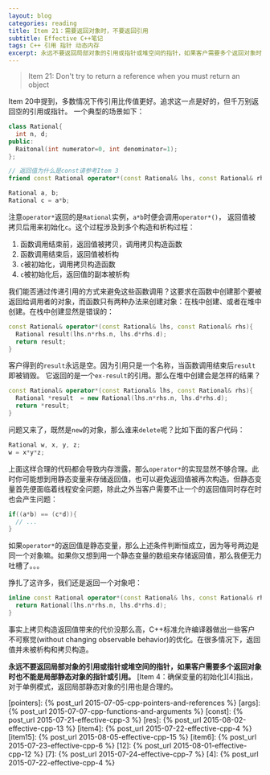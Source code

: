 ```yaml
---
layout: blog
categories: reading
title: Item 21：需要返回对象时，不要返回引用
subtitle: Effective C++笔记
tags: C++ 引用 指针 动态内存
excerpt: 永远不要返回局部对象的引用或指针或堆空间的指针，如果客户需要多个返回对象时也不能是局部静态对象的指针或引用。
---
```


> Item 21: Don't try to return a reference when you must return an object

Item 20中提到，多数情况下传引用比传值更好。追求这一点是好的，但千万别返回空的引用或指针。
一个典型的场景如下：

```cpp
class Rational{
  int n, d;
public:
  Raitonal(int numerator=0, int denominator=1);
};

// 返回值为什么是const请参考Item 3
friend const Rational operator*(const Rational& lhs, const Rational& rhs);

Rational a, b;
Rational c = a*b;
```

<!--more-->

注意`operator*`返回的是`Rational`实例，`a*b`时便会调用`operator*()`，
返回值被拷贝后用来初始化`c`。这个过程涉及到多个构造和析构过程：

1. 函数调用结束前，返回值被拷贝，调用拷贝构造函数
2. 函数调用结束后，返回值被析构
3. `c`被初始化，调用拷贝构造函数
3. `c`被初始化后，返回值的副本被析构

我们能否通过传递引用的方式来避免这些函数调用？这要求在函数中创建那个要被返回给调用者的对象，而函数只有两种办法来创建对象：在栈中创建、或者在堆中创建。在栈中创建显然是错误的：

```cpp
const Rational& operator*(const Rational& lhs, const Rational& rhs){
  Rational result(lhs.n*rhs.n, lhs.d*rhs.d);
  return result;
}
```

客户得到的`result`永远是空。因为引用只是一个名称，当函数调用结束后`result`即被销毁。
它返回的是一个`ex-result`的引用。那么在堆中创建会是怎样的结果？

```cpp
const Rational& operator*(const Rational& lhs, const Rational& rhs){
  Rational *result  = new Rational(lhs.n*rhs.n, lhs.d*rhs.d);
  return *result;
}
```

问题又来了，既然是`new`的对象，那么谁来`delete`呢？比如下面的客户代码：

```cpp
Rational w, x, y, z;
w = x*y*z;
```

上面这样合理的代码都会导致内存泄露，那么`operator*`的实现显然不够合理。此时你可能想到用静态变量来存储返回值，也可以避免返回值被再次构造。但静态变量首先便面临着线程安全问题，除此之外当客户需要不止一个的返回值同时存在时也会产生问题：

```cpp
if((a*b) == (c*d)){
  // ...
}
```

如果`operator*`的返回值是静态变量，那么上述条件判断恒成立，因为等号两边是同一个对象嘛。如果你又想到用一个静态变量的数组来存储返回值，那么我便无力吐槽了。。。

挣扎了这许多，我们还是返回一个对象吧：

```cpp
inline const Rational operator*(const Rational& lhs, const Rational& rhs){
  return Rational(lhs.n*rhs.n, lhs.d*rhs.d);
}
```

事实上拷贝构造返回值带来的代价没那么高，C++标准允许编译器做出一些客户不可察觉(without changing observable behavior)的优化。在很多情况下，返回值并未被析构和拷贝构造。

**永远不要返回局部对象的引用或指针或堆空间的指针，如果客户需要多个返回对象时也不能是局部静态对象的指针或引用。**
[Item 4：确保变量的初始化][4]指出，对于单例模式，返回局部静态对象的引用也是合理的。

[pointers]: {% post_url 2015-07-05-cpp-pointers-and-references %}
[args]: {% post_url 2015-07-07-cpp-functions-and-arguments %}
[const]: {% post_url 2015-07-21-effective-cpp-3 %}
[res]: {% post_url 2015-08-02-effective-cpp-13 %}
[item4]: {% post_url 2015-07-22-effective-cpp-4 %}
[item15]: {% post_url 2015-08-05-effective-cpp-15 %}
[item6]: {% post_url 2015-07-23-effective-cpp-6 %}
[12]: {% post_url 2015-08-01-effective-cpp-12 %}
[7]: {% post_url 2015-07-24-effective-cpp-7 %}
[4]: {% post_url 2015-07-22-effective-cpp-4 %}
